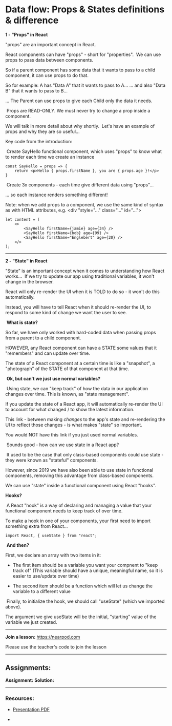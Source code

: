 # Data flow: Props & States definitions & difference

**1 - "Props" in React**

"props" are an important concept in React.

React components can have "props" - short for "properties".
​
We can use props to pass data between components.

So if a parent component has some data that it wants to pass to a child component, it can use props to do that.

So for example:
A <ParentComponent /> has "Data A" that it wants to pass to <ChildComponent /> A...
... and also "Data B" that it wants to pass to <ChildComponent /> B...

... The Parent can use props to give each Child only the data it needs.

​
Props are READ-ONLY. We must never try to change a prop inside a component.

We will talk in more detail about why shortly.
​
Let's have an example of props and why they are so useful...
​

Key code from the introduction:

​
Create SayHello functional component, which uses "props" to know what to render each time we create an instance

```JS
const SayHello = props => {
    return <p>Hello { props.firstName }, you are { props.age }!</p>
}
```

​
Create 3x <SayHello /> components - each time give different data using "props"...

... so each instance renders something different!

Note: when we add props to a component, we use the same kind of syntax as with HTML attributes, e.g. <div "style="..." class="..." id="...">

```JS
let content = (
    <>
        <SayHello firstName={jamie} age={34} />
        <SayHello firstName={bob} age={99} />
        <SayHello firstName="Englebert" age={20} />
    </>
);
```

---

**2 - "State" in React**

"State" is an important concept when it comes to understanding how React works...
​
If we try to update our app using traditional variables, it won't change in the browser.

React will only re-render the UI when it is TOLD to do so - it won't do this automatically.

Instead, you will have to tell React when it should re-render the UI, to respond to some kind of change we want the user to see.

​
**What is state?**
​

So far, we have only worked with hard-coded data when passing props from a parent to a child component.

HOWEVER, any React component can have a STATE some values that it "remembers" and can update over time.

The state of a React component at a certain time is like a "snapshot", a "photograph" of the STATE of that component at that time.

​
**Ok, but can't we just use normal variables?**

​
Using state, we can "keep track" of how the data in our application changes over time. This is known, as "state management".

If you update the state of a React app, it will automatically re-render the UI to account for what changed / to show the latest information.

This link - between making _changes_ to the app's state and re-rendering the UI to reflect those changes - is what makes "state" so important.

You would NOT have this link if you just used normal variables.

​
Sounds good - how can we use state in a React app?

​
It used to be the case that only class-based components could use state - they were known as "stateful" components.

However, since 2019 we have also been able to use state in functional components, removing this advantage from class-based components.

We can use "state" inside a functional component using React "hooks".
​

**Hooks?**

​
A React "hook" is a way of declaring and managing a value that your functional component needs to keep track of over time.

To make a hook in one of your components, your first need to import something extra from React...

```JS
import React, { useState } from "react";
```

​
**And then?**
​

First, we declare an array with two items in it:

- The first item should be a variable you want your compnent to "keep track of"
  (This variable should have a unique, meaningful name, so it is easier to use/update over time)

- The second item should be a function which will let us change the variable to a different value

​
Finally, to initialize the hook, we should call "useState" (which we imported above).

The argument we give useState will be the initial, "starting" value of the variable we just created.

---

**Join a lesson:** https://nearpod.com

Please use the teacher's code to join the lesson

---

## Assignments:

**Assignment:** []()
**Solution:** []()

---

### Resources:

- [Presentation PDF]()

- []()
